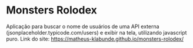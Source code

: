 # Monsters Rolodex

Aplicação para buscar o nome de usuários de uma API externa (jsonplaceholder.typicode.com/users) e exibir na tela, utilizando javascript puro.
Link do site: https://matheus-klabunde.github.io/monsters-rolodex/
